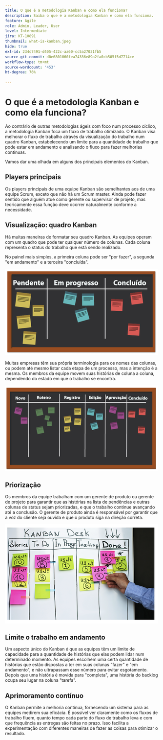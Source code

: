 ```yaml
---
title: O que é a metodologia Kanban e como ela funciona?
description: Saiba o que é a metodologia Kanban e como ela funciona.
feature: Agile
role: Admin, Leader, User
level: Intermediate
jira: KT-10891
thumbnail: what-is-kanban.jpeg
hide: true
exl-id: 234c7491-d405-422c-aa60-cc5a27031fb5
source-git-commit: d0e6801060fea74336e89a2fa0cb505f5d7714ce
workflow-type: tm+mt
source-wordcount: '453'
ht-degree: 76%

---
```


# O que é a metodologia Kanban e como ela funciona?

Ao contrário de outras metodologias ágeis com foco num processo cíclico, a metodologia Kanban foca um fluxo de trabalho otimizado. O Kanban visa melhorar o fluxo de trabalho através da visualização do trabalho num quadro Kanban, estabelecendo um limite para a quantidade de trabalho que pode estar em andamento e analisando o fluxo para fazer melhorias contínuas.


Vamos dar uma olhada em alguns dos principais elementos do Kanban.



## Players principais

Os players principais de uma equipe Kanban são semelhantes aos de uma equipe Scrum, exceto que não há um Scrum master. Ainda pode fazer sentido que alguém atue como gerente ou supervisor de projeto, mas teoricamente essa função deve ocorrer naturalmente conforme a necessidade.

## Visualização: quadro Kanban

Há muitas maneiras de formatar seu quadro Kanban. As equipes operam com um quadro que pode ter qualquer número de colunas. Cada coluna representa o status do trabalho que está sendo realizado.

No painel mais simples, a primeira coluna pode ser &quot;por fazer&quot;, a segunda &quot;em andamento&quot; e a terceira &quot;concluída&quot;.

![Quadro negro e notas adesivas](assets/agile4-01.png)

Muitas empresas têm sua própria terminologia para os nomes das colunas, ou podem até mesmo listar cada etapa de um processo, mas a intenção é a mesma. Os membros da equipe movem suas histórias de coluna a coluna, dependendo do estado em que o trabalho se encontra.

![Quadro negro e notas adesivas](assets/agile4-02.png)

## Priorização

Os membros da equipe trabalham com um gerente de produto ou gerente de projeto para garantir que as histórias na lista de pendências e outras colunas de status sejam priorizadas, e que o trabalho continue avançando até a conclusão. O gerente de produto ainda é responsável por garantir que a voz do cliente seja ouvida e que o produto siga na direção correta.

![Quadro branco Kanban](assets/agile4-03.png)

## Limite o trabalho em andamento

Um aspecto único do Kanban é que as equipes têm um limite de capacidade para a quantidade de histórias que elas podem lidar num determinado momento. As equipes escolhem uma certa quantidade de histórias que estão dispostas a ter em suas colunas &quot;fazer&quot; e &quot;em andamento&quot;, e não ultrapassam esse número para evitar esgotamento. Depois que uma história é movida para &quot;completa&quot;, uma história do backlog ocupa seu lugar na coluna &quot;tarefa&quot;.

## Aprimoramento contínuo

O Kanban permite a melhoria contínua, fornecendo um sistema para as equipes medirem sua eficácia. É possível ver claramente como os fluxos de trabalho fluem, quanto tempo cada parte do fluxo de trabalho leva e com que frequência as entregas são feitas no prazo. Isso facilita a experimentação com diferentes maneiras de fazer as coisas para otimizar o resultado.
